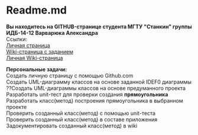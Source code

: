 # Readme.md
**Вы находитесь на GITHUB-странице студента МГТУ "Станкин" группы ИДБ-14-12 Варварюка Александра**
<br>
Cсылки:
<br>
[Личная страница](https://VarvariucA.github.io)
<br>
[Wiki-страница с заданием](https://github.com/stankin/oop-2018/wiki/%D0%97%D0%B0%D0%B4%D0%B0%D1%87%D0%B0-%E2%84%961-(Class-Diagram))
<br>
[Личная Wiki-страница](https://github.com/VarvariucA/VarvariucA.github.io/wiki)

**Персональные задачи:**
<br>
Создать личную страницу с помощью Github.com
<br>
Создать UML-диаграмму классов на основе заданной IDEF0 диаграммы
<br>
??Создать UML-диаграммы классов на основе предуманного проекта
<br>
Разработать unit-тест для проверки создания **прямоугольника**
<br>
Разработать класс(метод) построения прямоугольника в выбранном проекте
<br>
Проверить созданный класс(метод) с помощью unit-теста
<br>
Проверить созданный класс(метод) в составе приложения
<br>
Задокументировать созданный класс(метод) в wiki
<br>





